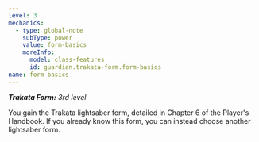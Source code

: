 ```yaml
---
level: 3
mechanics:
  - type: global-note
    subType: power
    value: form-basics
    moreInfo:
      model: class-features
      id: guardian.trakata-form.form-basics
name: form-basics
---
```

_**Trakata Form:** 3rd level_
You gain the Trakata lightsaber form, detailed in Chapter 6 of the Player's Handbook. If you already know this form, you can instead choose another lightsaber form.